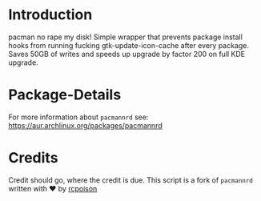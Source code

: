 # Introduction

pacman no rape my disk! Simple wrapper that prevents package install hooks from running fucking gtk-update-icon-cache after every package. 
Saves 50GB of writes and speeds up upgrade by factor 200 on full KDE upgrade.

# Package-Details

For more information about `pacmannrd` see: https://aur.archlinux.org/packages/pacmannrd

# Credits 

Credit should go, where the credit is due. This script is a fork of `pacmannrd` written with ❤ by [rcpoison](https://github.com/rcpoison)
